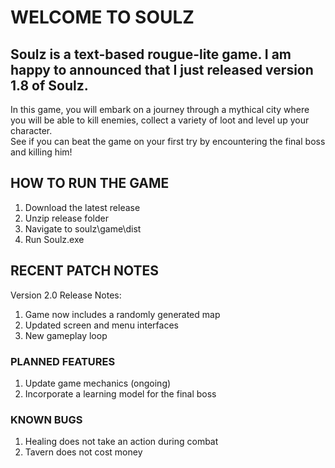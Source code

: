 # WELCOME TO SOULZ

## Soulz is a text-based rougue-lite game. I am happy to announced that I just released version 1.8 of Soulz.
In this game, you will embark on a journey through a mythical city where you will be able to kill enemies, collect a variety of loot and level up your character.\
See if you can beat the game on your first try by encountering the final boss and killing him!



## HOW TO RUN THE GAME
1. Download the latest release
2. Unzip release folder
3. Navigate to soulz\game\dist
3. Run Soulz.exe



## RECENT PATCH NOTES
Version 2.0 Release Notes:
1. Game now includes a randomly generated map
2. Updated screen and menu interfaces
3. New gameplay loop



### PLANNED FEATURES
1. Update game mechanics (ongoing)
2. Incorporate a learning model for the final boss

### KNOWN BUGS
1. Healing does not take an action during combat
2. Tavern does not cost money
